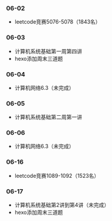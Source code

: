 ### 06-02
* leetcode竞赛5076-5078（1843名）
### 06-03
* 计算机系统基础第一周第四讲
* hexo添加周末三道题
### 06-04
* 计算机网络6.3（未完成）
### 06-05
* 计算机系统基础第二周第一讲
### 06-06
* 计算机网络6.3（未完成）
### 06-16
* leetcode竞赛1089-1092（1523名）
### 06-17
* 计算机系统基础第2讲到第4讲（未完成）
* hexo添加周末三道题